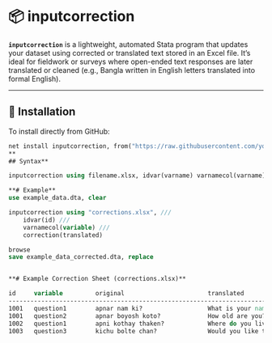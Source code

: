 # 📦 inputcorrection

**`inputcorrection`** is a lightweight, automated Stata program that updates your dataset using corrected or translated text stored in an Excel file. It’s ideal for fieldwork or surveys where open-ended text responses are later translated or cleaned (e.g., Bangla written in English letters translated into formal English).

---

## 🚀 Installation

To install directly from GitHub:

```stata
net install inputcorrection, from("https://raw.githubusercontent.com/yourusername/inputcorrection/main/")
**
## Syntax**

inputcorrection using filename.xlsx, idvar(varname) varnamecol(varname) correction(varname)

**# Example**
use example_data.dta, clear

inputcorrection using "corrections.xlsx", ///
    idvar(id) ///
    varnamecol(variable) ///
    correction(translated)

browse
save example_data_corrected.dta, replace


**# Example Correction Sheet (corrections.xlsx)**

id     variable         original                       translated
---------------------------------------------------------------------------
1001   question1        apnar nam ki?                  What is your name?
1001   question2        apnar boyosh koto?             How old are you?
1002   question1        apni kothay thaken?            Where do you live?
1003   question3        kichu bolte chan?              Would you like to say something?


